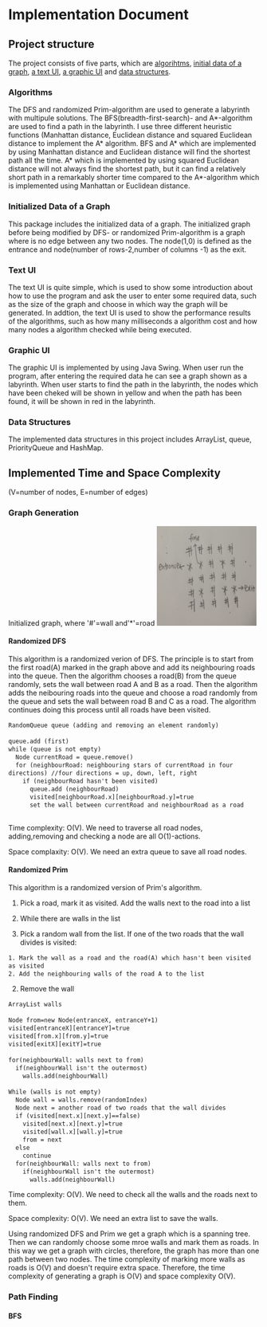 # Implementation Document

## Project structure
The project consists of five parts, which are [algorihtms](https://github.com/yumoL/walkingAMaze/tree/master/src/main/java/algo), [initial data of a graph](https://github.com/yumoL/walkingAMaze/tree/master/src/main/java/data), [a text UI](https://github.com/yumoL/walkingAMaze/blob/master/src/main/java/main/App.java), [a graphic UI](https://github.com/yumoL/walkingAMaze/tree/master/src/main/java/mazeVisualisation) and [data structures](https://github.com/yumoL/walkingAMaze/tree/master/src/main/java/util).

### Algorithms
The DFS and randomized Prim-algorithm are used to generate a labyrinth with multipule solutions. The BFS(breadth-first-search)- and A*-algorithm are used to find a path in the labyrinth. I use three different heuristic functions (Manhattan distance, Euclidean distance and squared Euclidean distance to implement the A* algorithm. BFS and A* which are implemented by using Manhattan distance and Euclidean distance will find the shortest path all the time. A* which is implemented by using squared Euclidean distance will not always find the shortest path, but it can find a relatively short path in a remarkably shorter time compared to the A*-algorithm which is implemented using Manhattan or Euclidean distance. 

### Initialized Data of a Graph
This package includes the initialized data of a graph. The initialized graph before being modified by DFS- or randomized Prim-algorithm is a graph where is no edge between any two nodes. The node(1,0) is defined as the entrance and node(number of rows-2,number of columns -1) as the exit.

### Text UI
The text UI is quite simple, which is used to show some introduction about how to use the program and ask the user to enter some required data, such as the size of the graph and choose in which way the graph will be generated. In addtion, the text UI is used to show the performance results of the algorithms, such as how many milliseconds a algorithm cost and how many nodes a algorithm checked while being executed.

### Graphic UI
The graphic UI is implemented by using Java Swing. When user run the program, after entering the required data he can see a graph shown as a labyrinth. When user starts to find the path in the labyrinth, the nodes which have been cheked will be shown in yellow and when the path has been found, it will be shown in red in the labyrinth. 

### Data Structures
The implemented data structures in this project includes ArrayList, queue, PriorityQueue and HashMap.

## Implemented Time and Space Complexity
(V=number of nodes, E=number of edges)

### Graph Generation
Initialized graph, where '#'=wall and'*'=road
<img src="https://github.com/yumoL/walkingAMaze/blob/master/documentation/pictures/dfsGen.jpg" width="200" height="200">

#### Randomized DFS
This algorithm is a randomized verion of DFS. The principle is to start from the first road(A) marked in the graph above and add its neighbouring roads into the queue. Then the algorithm chooses a road(B) from the queue randomly, sets the wall between road A and B as a road. Then the algorithm adds the neibouring roads into the queue and choose a road randomly from the queue and sets the wall between road B and C as a road. The algorithm continues doing this process until all roads have been visited. 
```
RandomQueue queue (adding and removing an element randomly)

queue.add (first)
while (queue is not empty)
  Node currentRoad = queue.remove()
  for (neighbourRoad: neighbouring stars of currentRoad in four directions) //four directions = up, down, left, right
    if (neighbourRoad hasn't been visited)
      queue.add (neighbourRoad)
      visited[neighbourRoad.x][neighbourRoad.y]=true
      set the wall between currentRoad and neighbourRoad as a road
    
```
Time complexity: O(V). We need to traverse all road nodes, adding,removing and checking a node are all O(1)-actions.

Space complaxity: O(V). We need an extra queue to save all road nodes. 

#### Randomized Prim
This algorithm is a randomized version of Prim's algorithm. 
1. Pick a road, mark it as visited. Add the walls next to the road into a list
2. While there are walls in the list

  1. Pick a random wall from the list. If one of the two roads that the wall divides is visited:
  
    1. Mark the wall as a road and the road(A) which hasn't been visited as visited
    2. Add the neighbouring walls of the road A to the list
    
  2. Remove the wall
```
ArrayList walls

Node from=new Node(entranceX, entranceY+1)
visited[entranceX][entranceY]=true
visited[from.x][from.y]=true
visited[exitX][exitY]=true

for(neighbourWall: walls next to from)
  if(neighbourWall isn't the outermost)
    walls.add(neighbourWall)
    
While (walls is not empty)
  Node wall = walls.remove(randomIndex)
  Node next = another road of two roads that the wall divides
  if (visited[next.x][next.y]==false)
    visited[next.x][next.y]=true
    visited[wall.x][wall.y]=true
    from = next
  else
    continue
  for(neighbourWall: walls next to from)
    if(neighbourWall isn't the outermost)
      walls.add(neighbourWall)
```
Time complexity: O(V). We need to check all the walls and the roads next to them.

Space complexity: O(V). We need an extra list to save the walls.

Using randomized DFS and Prim we get a graph which is a spanning tree. Then we can randomly choose some mroe walls and mark them as roads. In this way we get a graph with circles, therefore, the graph has more than one path between two nodes. 
The time complexity of marking more walls as roads is O(V) and doesn't require extra space. Therefore, the time complexity of generating a graph is O(V) and space complexity O(V). 

### Path Finding
#### BFS
```

